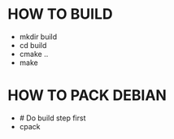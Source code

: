 # HOW TO BUILD

- mkdir build
- cd build
- cmake ..
- make

# HOW TO PACK DEBIAN

- \# Do build step first
- cpack